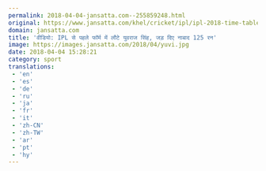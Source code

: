 ```yaml
---
permalink: 2018-04-04-jansatta.com--255859248.html
original: https://www.jansatta.com/khel/cricket/ipl/ipl-2018-time-table-schedule-team-list-players-video-yuvraj-singh-125-not-out-in-kxip-practice-match-century-with-12-sixes/621666/
domain: jansatta.com
title: 'वीडियो: IPL से पहले फॉर्म में लौटे युवराज सिंह, जड़ दिए नाबाद 125 रन'
image: https://images.jansatta.com/2018/04/yuvi.jpg
date: 2018-04-04 15:28:21
category: sport
translations: 
 - 'en'
 - 'es'
 - 'de'
 - 'ru'
 - 'ja'
 - 'fr'
 - 'it'
 - 'zh-CN'
 - 'zh-TW'
 - 'ar'
 - 'pt'
 - 'hy'
---
```


